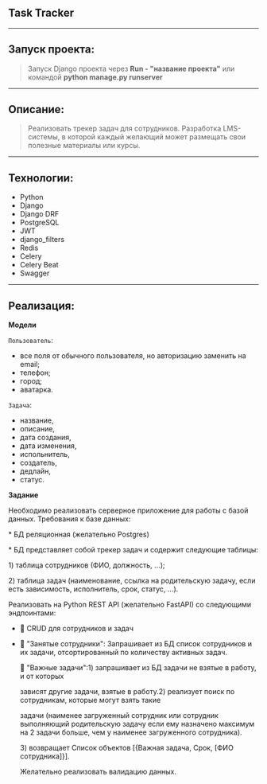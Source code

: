 ## Task Tracker

---

## Запуск проекта:

> Запуск Django проекта через **Run - "название проекта"**
> или командой **python manage.py runserver** 

---

## Описание:

> Реализовать трекер задач для сотрудников. 
Разработка LMS-системы, в которой каждый желающий может размещать свои полезные материалы или курсы.

---

## Технологии:
- Python
- Django
- Django DRF
- PostgreSQL
- JWT
- django_filters
- Redis
- Celery
- Celery Beat
- Swagger



---

## Реализация:

**Модели**

`Пользователь`:

- все поля от обычного пользователя, но авторизацию заменить на email;
- телефон;
- город;
- аватарка.

`Задача`:

- название,
- описание,
- дата создания,
- дата изменения,
- испольнитель,
- создатель,
- дедлайн,
- статус.


**Задание**

Необходимо реализовать серверное приложение для работы с базой данных. Требования к базе данных:

* БД реляционная (желательно Postgres)

* БД представляет собой трекер задач и содержит следующие таблицы:

1) таблица сотрудников (ФИО, должность, ...);

2) таблица задач (наименование, ссылка на родительскую задачу, если есть зависимость, исполнитель, срок, статус, ...).

Реализовать на Python REST API (желательно FastAPI) со следующими эндпоинтами:

-  CRUD для сотрудников и задач
-  "Занятые сотрудники": Запрашивает из БД список сотрудников и их задачи, отсортированный по количеству активных задач.
    
     "Важные задачи":1) запрашивает из БД задачи не взятые в работу, и от которых
    
    зависят другие задачи, взятые в работу.2) реализует поиск по сотрудникам, которые могут взять такие
    
    задачи (наименее загруженный сотрудник или сотрудник выполняющий родительскую задачу если ему назначено максимум на 2 задачи больше, чем у наименее загруженного сотрудника).
    
    3) возвращает Список объектов [{Важная задача, Срок, [ФИО сотрудника]}].
    
    Желательно реализовать валидацию данных.
